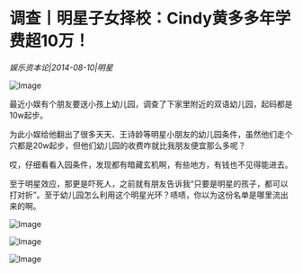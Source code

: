 # 调查丨明星子女择校：Cindy黄多多年学费超10万！

*娱乐资本论|2014-08-10|明星*

![Image](http://p2.pstatp.com/large/6c3e00000263464fc5b7)

最近小娱有个朋友要送小孩上幼儿园，调查了下家里附近的双语幼儿园，起码都是10w起步。

为此小娱给他翻出了很多天天、王诗龄等明星小朋友的幼儿园条件，虽然他们走个穴都是20w起步，但他们幼儿园的收费咋就比我朋友便宜那么多呢？

哎，仔细看看入园条件，发现都有暗藏玄机啊，有些地方，有钱也不见得能进去。

至于明星效应，那更是吓死人，之前就有朋友告诉我“只要是明星的孩子，都可以打对折”。至于幼儿园怎么利用这个明星光环？啧啧，你以为这份名单是哪里流出来的啊。

![Image](http://p3.pstatp.com/large/6c3c000071595902e2f7)

![Image](http://p3.pstatp.com/large/6c3e00000264f46ffb23)

![Image](http://p1.pstatp.com/large/6c3900044434a1c1dfe5)

